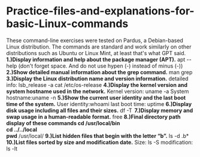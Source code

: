 # Practice-files-and-explanations-for-basic-Linux-commands
These command-line exercises were tested on Pardus, a Debian-based Linux distribution. The commands are standard and work similarly on other distributions such as Ubuntu or Linux Mint, at least that's what GPT said.
**1.)Display information and help about the package manager (APT).**
apt --help (don't forget space. And do not use hypen (-) instead of minus (-))
**2.)Show detailed manual information about the grep command.**
man grep
**3.)Display the Linux distribution name and version information.**
detailed info: lsb_release -a
cat /etc/os-release
**4.)Display the kernel version and system hostname used in the network.**
Kernel version: uname -a
System hostname:uname -n
**5.)Show the current user identity and the last boot time of the system.**
User identity:whoami
last boot time: uptime
**6.)Display disk usage including all files and their sizes.**
df -T
 **7.)Display memory and swap usage in a human-readable format.**
 free
**8.)Final directory path display of these commands 
 cd /usr/local/bin  
cd ../../local  
pwd**
/usr/local/
**9.)List hidden files that begin with the letter “b”.**
ls -d .b*
**10.)List files sorted by size and modification date.**
Size: ls -S
modification: ls -lt
